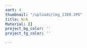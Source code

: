 ```yaml
---
sort: 4
thumbnail: "/uploads/img_1189.JPG"
title: N/A
Material: []
project_bg_color: ''
project_fg_color: ''

---
```

